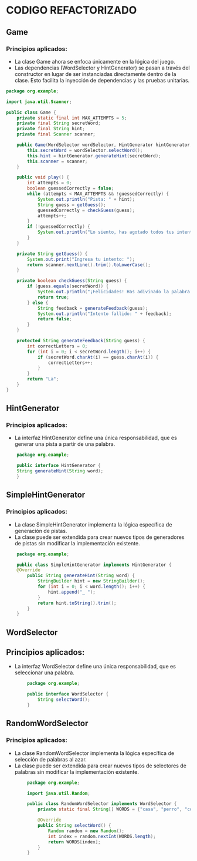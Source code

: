# CODIGO REFACTORIZADO

## Game
### Principios aplicados:

* La clase Game ahora se enfoca únicamente en la lógica del juego.
* Las dependencias (WordSelector y HintGenerator) se pasan a través del constructor en lugar de ser instanciadas directamente dentro de la clase. Esto facilita la inyección de dependencias y las pruebas unitarias.

```java
package org.example;

import java.util.Scanner;

public class Game {
    private static final int MAX_ATTEMPTS = 5;
    private final String secretWord;
    private final String hint;
    private final Scanner scanner;

    public Game(WordSelector wordSelector, HintGenerator hintGenerator, Scanner scanner) {
        this.secretWord = wordSelector.selectWord();
        this.hint = hintGenerator.generateHint(secretWord);
        this.scanner = scanner;
    }

    public void play() {
        int attempts = 0;
        boolean guessedCorrectly = false;
        while (attempts < MAX_ATTEMPTS && !guessedCorrectly) {
            System.out.println("Pista: " + hint);
            String guess = getGuess();
            guessedCorrectly = checkGuess(guess);
            attempts++;
        }
        if (!guessedCorrectly) {
            System.out.println("Lo siento, has agotado todos tus intentos. La palabra correcta era: " + secretWord);
        }
    }

    private String getGuess() {
        System.out.print("Ingresa tu intento: ");
        return scanner.nextLine().trim().toLowerCase();
    }

    private boolean checkGuess(String guess) {
        if (guess.equals(secretWord)) {
            System.out.println("¡Felicidades! Has adivinado la palabra.");
            return true;
        } else {
            String feedback = generateFeedback(guess);
            System.out.println("Intento fallido: " + feedback);
            return false;
        }
    }

    protected String generateFeedback(String guess) {
        int correctLetters = 0;
        for (int i = 0; i < secretWord.length(); i++) {
            if (secretWord.charAt(i) == guess.charAt(i)) {
                correctLetters++;
            }
        }
        return "La";
    }
}
```

## HintGenerator
### Principios aplicados:

* La interfaz HintGenerator define una única responsabilidad, que es generar una pista a partir de una palabra.

```java
    package org.example;

    public interface HintGenerator {
    String generateHint(String word);
    }
```
## SimpleHintGenerator
### Principios aplicados:

*  La clase SimpleHintGenerator implementa la lógica específica de generación de pistas.
*  La clase puede ser extendida para crear nuevos tipos de generadores de pistas sin modificar la implementación existente.

```java
    package org.example;

    public class SimpleHintGenerator implements HintGenerator {
    @Override
        public String generateHint(String word) {
            StringBuilder hint = new StringBuilder();
            for (int i = 0; i < word.length(); i++) {
                hint.append("_ ");
            }
            return hint.toString().trim();
        }
    }
```
## WordSelector
## Principios aplicados:

* La interfaz WordSelector define una única responsabilidad, que es seleccionar una palabra.
```java
        package org.example;

        public interface WordSelector {
            String selectWord();
        }
```
## RandomWordSelector
### Principios aplicados:

*  La clase RandomWordSelector implementa la lógica específica de selección de palabras al azar.
*  La clase puede ser extendida para crear nuevos tipos de selectores de palabras sin modificar la implementación existente.
```java
        package org.example;

        import java.util.Random;

        public class RandomWordSelector implements WordSelector {
            private static final String[] WORDS = {"casa", "perro", "computadora", "juego", "sol"};

            @Override
            public String selectWord() {
                Random random = new Random();
                int index = random.nextInt(WORDS.length);
                return WORDS[index];
            }
        }
```
